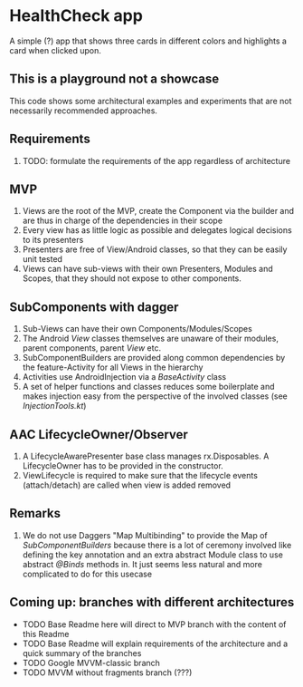 # HealthCheck app

A simple (?) app that shows three cards in different colors and highlights a card when clicked upon.
 
## This is a playground not a showcase 
This code shows some architectural examples and experiments that are not necessarily recommended approaches.

## Requirements
1. TODO: formulate the requirements of the app regardless of architecture


## MVP 

1. Views are the root of the MVP, create the Component via the builder and are thus in charge of the dependencies in their scope
2. Every view has as little logic as possible and delegates logical decisions to its presenters
3. Presenters are free of View/Android classes, so that they can be easily unit tested
4. Views can have sub-views with their own Presenters, Modules and Scopes, that they should not expose to other components.


## SubComponents with dagger

1. Sub-Views can have their own Components/Modules/Scopes
2. The Android *View* classes themselves are unaware of their modules, parent components, parent *View* etc.
3. SubComponentBuilders are provided along common dependencies by the feature-Activity for all Views in the hierarchy
4. Activities use AndroidInjection via a *BaseActivity* class
5. A set of helper functions and classes reduces some boilerplate and makes injection easy from the perspective of the involved classes (see *InjectionTools.kt*)

## AAC LifecycleOwner/Observer

1. A LifecycleAwarePresenter base class manages rx.Disposables. A LifecycleOwner has to be provided in the constructor.
2. ViewLifecycle is required to make sure that the lifecycle events (attach/detach) are called when view is added removed

## Remarks

1. We do not use Daggers "Map Multibinding" to provide the Map of *SubComponentBuilders* because there is a lot of ceremony involved like defining the key annotation and an extra 
abstract Module class to use abstract *@Binds* methods in. It just seems less natural and more complicated to do for this usecase


## Coming up: branches with different architectures
 * TODO Base Readme here will direct to MVP branch with the content of this Readme
 * TODO Base Readme will explain requirements of the architecture and a quick summary of the branches 
 * TODO Google MVVM-classic branch 
 * TODO MVVM without fragments branch (???)

